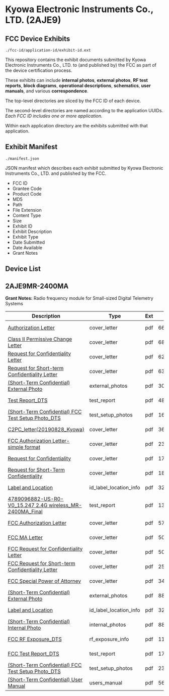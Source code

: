 # Kyowa Electronic Instruments Co., LTD. (2AJE9)
## FCC Device Exhibits

```
./fcc-id/application-id/exhibit-id.ext
```

This repository contains the exhibit documents submitted by Kyowa Electronic Instruments Co., LTD. to (and published by) the FCC as part of the device certification process.

These exhibits can include **internal photos**, **external photos**, **RF test reports**, **block diagrams**, **operational descriptions**, **schematics**, **user manuals**, and various **correspondence**.

The top-level directories are sliced by the FCC ID of each device.

The second-level directories are named according to the application UUIDs. *Each FCC ID includes one or more application.*

Within each application directory are the exhibits submitted with that application. 

## Exhibit Manifest

```
./manifest.json
```

JSON manifest which describes each exhibit submitted by Kyowa Electronic Instruments Co., LTD. and published by the FCC.

- FCC ID
- Grantee Code
- Product Code
- MD5
- Path
- File Extension
- Content Type
- Size
- Exhibit ID
- Exhibit Description
- Exhibit Type
- Date Submitted
- Date Available
- Grant Notes

## Device List
## 2AJE9MR-2400MA
**Grant Notes:** Radio frequency module for Small-sized Digital Telemetry Systems

| Description | Type | Ext | Size | Submitted | Available |
| ----------- | ---- | --- | ---- | --------- | --------- |
| [Authorization Letter](2AJE9MR-2400MA/c1ec02080d2531304588145025afaca1/3483356.pdf) | cover_letter | pdf | 668289 | 2017-07-26 | 2017-07-26 |
| [Class II Permissive Change Letter](2AJE9MR-2400MA/c1ec02080d2531304588145025afaca1/3483358.pdf) | cover_letter | pdf | 685501 | 2017-07-26 | 2017-07-26 |
| [Request for Confidentiality Letter](2AJE9MR-2400MA/c1ec02080d2531304588145025afaca1/3483359.pdf) | cover_letter | pdf | 625092 | 2017-07-26 | 2017-07-26 |
| [Request for Short-term Confidentiality Letter](2AJE9MR-2400MA/c1ec02080d2531304588145025afaca1/3483364.pdf) | cover_letter | pdf | 638850 | 2017-07-26 | 2017-07-26 |
| [(Short-Term Confidential) External Photo](2AJE9MR-2400MA/c1ec02080d2531304588145025afaca1/3483372.pdf) | external_photos | pdf | 306674 | 2017-07-26 | 2018-01-23 |
| [Test Report_DTS](2AJE9MR-2400MA/c1ec02080d2531304588145025afaca1/3483365.pdf) | test_report | pdf | 488171 | 2017-07-26 | 2017-07-26 |
| [(Short-Term Confidential) FCC Test Setup Photo_DTS](2AJE9MR-2400MA/c1ec02080d2531304588145025afaca1/3483370.pdf) | test_setup_photos | pdf | 1673329 | 2017-07-26 | 2018-01-23 |
| [C2PC_letter(20190828_Kyowa)](2AJE9MR-2400MA/d0431034ed2006e01348a7dc29e1d879/4420810.pdf) | cover_letter | pdf | 365348 | 2019-08-29 | 2019-08-29 |
| [FCC Authorization Letter-simple format](2AJE9MR-2400MA/d0431034ed2006e01348a7dc29e1d879/4420811.pdf) | cover_letter | pdf | 232756 | 2019-08-29 | 2019-08-29 |
| [Request for Confidentiality](2AJE9MR-2400MA/d0431034ed2006e01348a7dc29e1d879/4420813.pdf) | cover_letter | pdf | 172819 | 2019-08-29 | 2019-08-29 |
| [Request for Short-Term Confidentiality](2AJE9MR-2400MA/d0431034ed2006e01348a7dc29e1d879/4420814.pdf) | cover_letter | pdf | 186714 | 2019-08-29 | 2019-08-29 |
| [Label and Location](2AJE9MR-2400MA/d0431034ed2006e01348a7dc29e1d879/3289648.pdf) | id_label_location_info | pdf | 325460 | 2019-08-29 | 2019-08-29 |
| [4789096882-US-R0-V0_15.247 2.4G wireless_MR-2400MA_Final](2AJE9MR-2400MA/d0431034ed2006e01348a7dc29e1d879/4420844.pdf) | test_report | pdf | 1329156 | 2019-08-29 | 2019-08-29 |
| [FCC Authorization Letter](2AJE9MR-2400MA/4b7a41001ed6918f9f54ca11d6695059/3289641.pdf) | cover_letter | pdf | 573022 | 2017-02-21 | 2017-02-21 |
| [FCC MA Letter](2AJE9MR-2400MA/4b7a41001ed6918f9f54ca11d6695059/3289642.pdf) | cover_letter | pdf | 50592 | 2017-02-21 | 2017-02-21 |
| [FCC Request for Confidentiality Letter](2AJE9MR-2400MA/4b7a41001ed6918f9f54ca11d6695059/3289643.pdf) | cover_letter | pdf | 509342 | 2017-02-21 | 2017-02-21 |
| [FCC Request for Short-term Confidentiality Letter](2AJE9MR-2400MA/4b7a41001ed6918f9f54ca11d6695059/3289644.pdf) | cover_letter | pdf | 25270 | 2017-02-21 | 2017-02-21 |
| [FCC Special Power of Attorney](2AJE9MR-2400MA/4b7a41001ed6918f9f54ca11d6695059/3289645.pdf) | cover_letter | pdf | 343546 | 2017-02-21 | 2017-02-21 |
| [(Short-Term Confidential) External Photo](2AJE9MR-2400MA/4b7a41001ed6918f9f54ca11d6695059/3289650.pdf) | external_photos | pdf | 886001 | 2017-02-21 | 2017-08-21 |
| [Label and Location](2AJE9MR-2400MA/4b7a41001ed6918f9f54ca11d6695059/3289648.pdf) | id_label_location_info | pdf | 325460 | 2017-02-21 | 2017-02-21 |
| [(Short-Term Confidential) Internal Photo](2AJE9MR-2400MA/4b7a41001ed6918f9f54ca11d6695059/3289650.pdf) | internal_photos | pdf | 886001 | 2017-02-21 | 2017-08-21 |
| [FCC RF Exposure_DTS](2AJE9MR-2400MA/4b7a41001ed6918f9f54ca11d6695059/3289646.pdf) | rf_exposure_info | pdf | 114749 | 2017-02-21 | 2017-02-21 |
| [FCC Test Report_DTS](2AJE9MR-2400MA/4b7a41001ed6918f9f54ca11d6695059/3289647.pdf) | test_report | pdf | 1736673 | 2017-02-21 | 2017-02-21 |
| [(Short-Term Confidential) FCC Test Setup Photo_DTS](2AJE9MR-2400MA/4b7a41001ed6918f9f54ca11d6695059/3289649.pdf) | test_setup_photos | pdf | 2346143 | 2017-02-21 | 2017-08-21 |
| [(Short-Term Confidential) User Manual](2AJE9MR-2400MA/4b7a41001ed6918f9f54ca11d6695059/3289652.pdf) | users_manual | pdf | 56328 | 2017-02-21 | 2017-08-21 |
